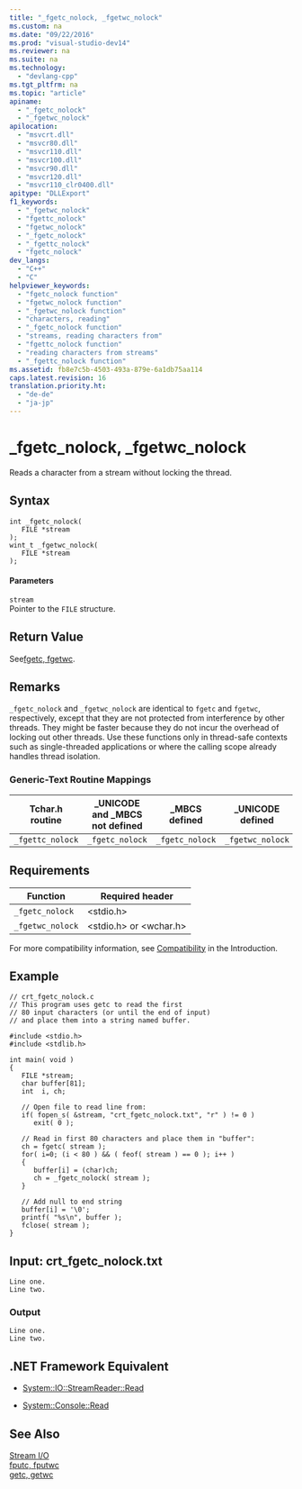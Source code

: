 ```yaml
---
title: "_fgetc_nolock, _fgetwc_nolock"
ms.custom: na
ms.date: "09/22/2016"
ms.prod: "visual-studio-dev14"
ms.reviewer: na
ms.suite: na
ms.technology: 
  - "devlang-cpp"
ms.tgt_pltfrm: na
ms.topic: "article"
apiname: 
  - "_fgetc_nolock"
  - "_fgetwc_nolock"
apilocation: 
  - "msvcrt.dll"
  - "msvcr80.dll"
  - "msvcr110.dll"
  - "msvcr100.dll"
  - "msvcr90.dll"
  - "msvcr120.dll"
  - "msvcr110_clr0400.dll"
apitype: "DLLExport"
f1_keywords: 
  - "_fgetwc_nolock"
  - "fgettc_nolock"
  - "fgetwc_nolock"
  - "_fgetc_nolock"
  - "_fgettc_nolock"
  - "fgetc_nolock"
dev_langs: 
  - "C++"
  - "C"
helpviewer_keywords: 
  - "fgetc_nolock function"
  - "fgetwc_nolock function"
  - "_fgetwc_nolock function"
  - "characters, reading"
  - "_fgetc_nolock function"
  - "streams, reading characters from"
  - "fgettc_nolock function"
  - "reading characters from streams"
  - "_fgettc_nolock function"
ms.assetid: fb8e7c5b-4503-493a-879e-6a1db75aa114
caps.latest.revision: 16
translation.priority.ht: 
  - "de-de"
  - "ja-jp"
---
```

# _fgetc_nolock, _fgetwc_nolock
Reads a character from a stream without locking the thread.  
  
## Syntax  
  
```  
int _fgetc_nolock(   
   FILE *stream   
);  
wint_t _fgetwc_nolock(   
   FILE *stream   
);  
```  
  
#### Parameters  
 `stream`  
 Pointer to the `FILE` structure.  
  
## Return Value  
 See[fgetc, fgetwc](../VS_csharp/fgetc--fgetwc.md).  
  
## Remarks  
 `_fgetc_nolock` and `_fgetwc_nolock` are identical to `fgetc` and `fgetwc`, respectively, except that they are not protected from interference by other threads. They might be faster because they do not incur the overhead of locking out other threads. Use these functions only in thread-safe contexts such as single-threaded applications or where the calling scope already handles thread isolation.  
  
### Generic-Text Routine Mappings  
  
|Tchar.h routine|_UNICODE and _MBCS not defined|_MBCS defined|_UNICODE defined|  
|---------------------|--------------------------------------|--------------------|-----------------------|  
|`_fgettc_nolock`|`_fgetc_nolock`|`_fgetc_nolock`|`_fgetwc_nolock`|  
  
## Requirements  
  
|Function|Required header|  
|--------------|---------------------|  
|`_fgetc_nolock`|<stdio.h>|  
|`_fgetwc_nolock`|<stdio.h> or <wchar.h>|  
  
 For more compatibility information, see [Compatibility](../VS_csharp/compatibility.md) in the Introduction.  
  
## Example  
  
```  
// crt_fgetc_nolock.c  
// This program uses getc to read the first  
// 80 input characters (or until the end of input)  
// and place them into a string named buffer.  
  
#include <stdio.h>  
#include <stdlib.h>  
  
int main( void )  
{  
   FILE *stream;  
   char buffer[81];  
   int  i, ch;  
  
   // Open file to read line from:   
   if( fopen_s( &stream, "crt_fgetc_nolock.txt", "r" ) != 0 )  
      exit( 0 );  
  
   // Read in first 80 characters and place them in "buffer":  
   ch = fgetc( stream );  
   for( i=0; (i < 80 ) && ( feof( stream ) == 0 ); i++ )  
   {  
      buffer[i] = (char)ch;  
      ch = _fgetc_nolock( stream );  
   }  
  
   // Add null to end string   
   buffer[i] = '\0';  
   printf( "%s\n", buffer );  
   fclose( stream );  
}  
```  
  
## Input: crt_fgetc_nolock.txt  
  
```  
Line one.  
Line two.  
```  
  
### Output  
  
```  
Line one.  
Line two.  
```  
  
## .NET Framework Equivalent  
  
-   [System::IO::StreamReader::Read](https://msdn.microsoft.com/en-us/library/system.io.streamreader.read.aspx)  
  
-   [System::Console::Read](https://msdn.microsoft.com/en-us/library/system.console.read.aspx)  
  
## See Also  
 [Stream I/O](../VS_csharp/stream-i-o.md)   
 [fputc, fputwc](../VS_csharp/fputc--fputwc.md)   
 [getc, getwc](../VS_csharp/getc--getwc.md)